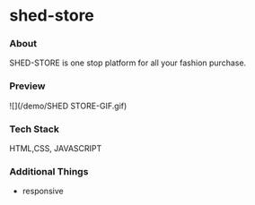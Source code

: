 # shed-store

### About
SHED-STORE is  one stop platform for all your fashion purchase.

### Preview
![](/demo/SHED STORE-GIF.gif)

### Tech Stack
HTML,CSS, JAVASCRIPT

### Additional Things
- responsive

